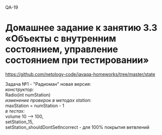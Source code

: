 QA-19
# Домашнее задание к занятию 3.3 «Объекты с внутренним состоянием, управление состоянием при тестировании»
https://github.com/netology-code/javaqa-homeworks/tree/master/state
  
Задача №1 - "Радиоман" новая версия:  
_конструктор:_  
Radio(int numStation)  
_изменение проверок в методах station:_   
maxStation = numStation - 1  
_в тестах:_   
volume 10 --> 100,  
setStation_15,  
setStation_shouldDontSetIncorrect - для 100% покрытия ветвлений
  

